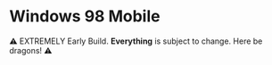 # Windows 98 Mobile

⚠️ EXTREMELY Early Build. **Everything** is subject to change. Here be dragons! ⚠️
